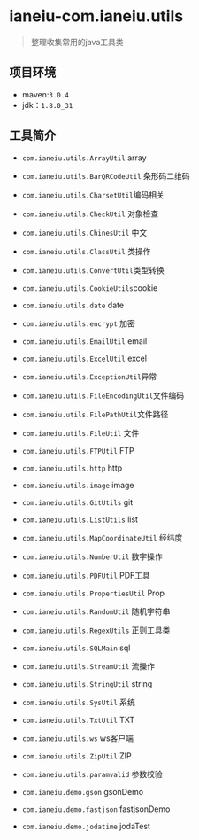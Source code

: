 # ianeiu-com.ianeiu.utils
> 整理收集常用的java工具类

## 项目环境
* maven:`3.0.4`
* jdk：`1.8.0_31`

## 工具简介
* `com.ianeiu.utils.ArrayUtil`	array
* `com.ianeiu.utils.BarQRCodeUtil`	条形码二维码
* `com.ianeiu.utils.CharsetUtil`编码相关
* `com.ianeiu.utils.CheckUtil`	对象检查
* `com.ianeiu.utils.ChinesUtil`	中文
* `com.ianeiu.utils.ClassUtil`	类操作
* `com.ianeiu.utils.ConvertUtil`类型转换
* `com.ianeiu.utils.CookieUtils`cookie
* `com.ianeiu.utils.date`		date
* `com.ianeiu.utils.encrypt`	加密
* `com.ianeiu.utils.EmailUtil`	email
* `com.ianeiu.utils.ExcelUtil`	excel
* `com.ianeiu.utils.ExceptionUtil`异常
* `com.ianeiu.utils.FileEncodingUtil`文件编码
* `com.ianeiu.utils.FilePathUtil`文件路径
* `com.ianeiu.utils.FileUtil`	文件
* `com.ianeiu.utils.FTPUtil`	FTP
* `com.ianeiu.utils.http`		http
* `com.ianeiu.utils.image`		image
* `com.ianeiu.utils.GitUtils`	git
* `com.ianeiu.utils.ListUtils`	list
* `com.ianeiu.utils.MapCoordinateUtil`	经纬度
* `com.ianeiu.utils.NumberUtil`	数字操作
* `com.ianeiu.utils.PDFUtil`	PDF工具
* `com.ianeiu.utils.PropertiesUtil`	Prop
* `com.ianeiu.utils.RandomUtil`	随机字符串
* `com.ianeiu.utils.RegexUtils`	正则工具类
* `com.ianeiu.utils.SQLMain`	sql
* `com.ianeiu.utils.StreamUtil`	流操作
* `com.ianeiu.utils.StringUtil`	string
* `com.ianeiu.utils.SysUtil`	系统
* `com.ianeiu.utils.TxtUtil`	TXT
* `com.ianeiu.utils.ws`			ws客户端
* `com.ianeiu.utils.ZipUtil`	ZIP
* `com.ianeiu.utils.paramvalid`	参数校验

* `com.ianeiu.demo.gson`	    gsonDemo
* `com.ianeiu.demo.fastjson`	fastjsonDemo
* `com.ianeiu.demo.jodatime`	jodaTest